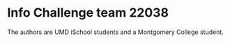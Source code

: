 # Info Challenge team 22038
The authors are UMD iSchool students and a Montgomery College student. 
